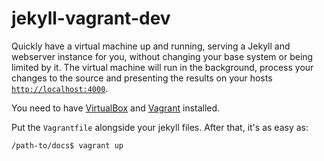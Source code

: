 # jekyll-vagrant-dev

Quickly have a virtual machine up and running, serving a Jekyll and webserver instance for you, without changing your base system or being limited by it.
The virtual machine will run in the background, process your changes to the source and presenting the results on your hosts [`http://localhost:4000`](http://localhost:4000).

You need to have [VirtualBox](https://www.virtualbox.org) and [Vagrant](https://www.vagrantup.com/downloads.html) installed.

Put the `Vagrantfile` alongside your jekyll files. After that, it's as easy as:

```shell
/path-to/docs$ vagrant up
```
